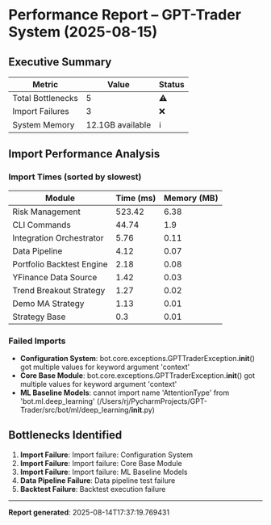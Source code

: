 
# Performance Report – GPT-Trader System (2025-08-15)

## Executive Summary
| Metric | Value | Status |
|--------|-------|--------|
| Total Bottlenecks | 5 | ⚠️ |
| Import Failures | 3 | ❌ |
| System Memory | 12.1GB available | ℹ️ |

## Import Performance Analysis

### Import Times (sorted by slowest)
| Module | Time (ms) | Memory (MB) |
|--------|-----------|-------------|
| Risk Management | 523.42 | 6.38 |
| CLI Commands | 44.74 | 1.9 |
| Integration Orchestrator | 5.76 | 0.11 |
| Data Pipeline | 4.12 | 0.07 |
| Portfolio Backtest Engine | 2.18 | 0.08 |
| YFinance Data Source | 1.42 | 0.03 |
| Trend Breakout Strategy | 1.27 | 0.02 |
| Demo MA Strategy | 1.13 | 0.01 |
| Strategy Base | 0.3 | 0.01 |

### Failed Imports
- **Configuration System**: bot.core.exceptions.GPTTraderException.__init__() got multiple values for keyword argument 'context'
- **Core Base Module**: bot.core.exceptions.GPTTraderException.__init__() got multiple values for keyword argument 'context'
- **ML Baseline Models**: cannot import name 'AttentionType' from 'bot.ml.deep_learning' (/Users/rj/PycharmProjects/GPT-Trader/src/bot/ml/deep_learning/__init__.py)

## Bottlenecks Identified
1. **Import Failure**: Import failure: Configuration System
2. **Import Failure**: Import failure: Core Base Module
3. **Import Failure**: Import failure: ML Baseline Models
4. **Data Pipeline Failure**: Data pipeline test failure
5. **Backtest Failure**: Backtest execution failure

---
**Report generated**: 2025-08-14T17:37:19.769431
